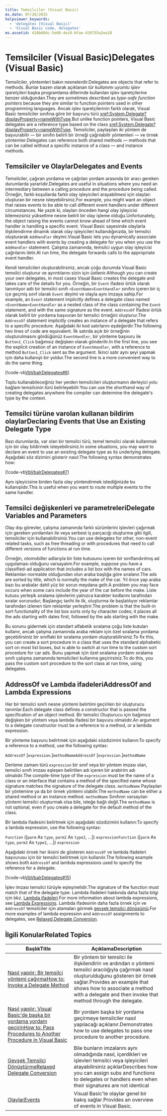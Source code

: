 ```yaml
---
title: Temsilciler (Visual Basic)
ms.date: 07/20/2015
helpviewer_keywords:
  - 'delegates [Visual Basic]'
  - 'Visual Basic code, delegates'
ms.assetid: 410b60dc-5e60-4ec0-bfae-426755a2ee28
---
```


# <a name="delegates-visual-basic"></a><span data-ttu-id="5b646-102">Temsilciler (Visual Basic)</span><span class="sxs-lookup"><span data-stu-id="5b646-102">Delegates (Visual Basic)</span></span>

<span data-ttu-id="5b646-103">Temsilciler, yöntemleri bakın nesnelerdir.</span><span class="sxs-lookup"><span data-stu-id="5b646-103">Delegates are objects that refer to methods.</span></span> <span data-ttu-id="5b646-104">Bunlar bazen olarak açıklanan *tür kullanımı uyumlu işlev işaretçileri* başka programlama dillerinde kullanılan işlev işaretçilerine benzer olduğundan.</span><span class="sxs-lookup"><span data-stu-id="5b646-104">They are sometimes described as *type-safe function pointers* because they are similar to function pointers used in other programming languages.</span></span> <span data-ttu-id="5b646-105">Ancak işlev işaretçilerinin farklı olarak, Visual Basic temsilciler sınıfına göre bir başvuru türü <xref:System.Delegate?displayProperty=nameWithType>.</span><span class="sxs-lookup"><span data-stu-id="5b646-105">But unlike function pointers, Visual Basic delegates are a reference type based on the class <xref:System.Delegate?displayProperty=nameWithType>.</span></span> <span data-ttu-id="5b646-106">Temsilciler, paylaşılan iki yöntem de başvurabilir — bir sınıfın belirli bir örneği çağrılabilir yöntemleri — ve örnek yöntemler.</span><span class="sxs-lookup"><span data-stu-id="5b646-106">Delegates can reference both shared methods — methods that can be called without a specific instance of a class — and instance methods.</span></span>

## <a name="delegates-and-events"></a><span data-ttu-id="5b646-107">Temsilciler ve Olaylar</span><span class="sxs-lookup"><span data-stu-id="5b646-107">Delegates and Events</span></span>

<span data-ttu-id="5b646-108">Temsilciler, çağıran yordama ve çağrılan yordam arasında bir aracı gereken durumlarda yararlıdır.</span><span class="sxs-lookup"><span data-stu-id="5b646-108">Delegates are useful in situations where you need an intermediary between a calling procedure and the procedure being called.</span></span> <span data-ttu-id="5b646-109">Örneğin, farklı koşullarda farklı olay işleyicileri arayabilmesi için olayları oluşturan bir nesne isteyebilirsiniz.</span><span class="sxs-lookup"><span data-stu-id="5b646-109">For example, you might want an object that raises events to be able to call different event handlers under different circumstances.</span></span> <span data-ttu-id="5b646-110">Ne yazık ki, olayları önceden hangi olay işleyicisi bilemezsiniz yükseltme nesne belirli bir olay işleme olduğu.</span><span class="sxs-lookup"><span data-stu-id="5b646-110">Unfortunately, the object raising the events cannot know ahead of time which event handler is handling a specific event.</span></span> <span data-ttu-id="5b646-111">Visual Basic sayesinde olaylarla ilişkilendirme dinamik olarak olay işleyicileri kullandığınızda, bir temsilci oluşturarak `AddHandler` deyimi.</span><span class="sxs-lookup"><span data-stu-id="5b646-111">Visual Basic lets you dynamically associate event handlers with events by creating a delegate for you when you use the `AddHandler` statement.</span></span> <span data-ttu-id="5b646-112">Çalışma zamanında, temsilci uygun olay işleyicisi çağrılarını iletir.</span><span class="sxs-lookup"><span data-stu-id="5b646-112">At run time, the delegate forwards calls to the appropriate event handler.</span></span>

<span data-ttu-id="5b646-113">Kendi temsilcileri oluşturabilirsiniz, ancak çoğu durumda Visual Basic temsilci oluşturur ve ayrıntılarını sizin için üstlenir.</span><span class="sxs-lookup"><span data-stu-id="5b646-113">Although you can create your own delegates, in most cases Visual Basic creates the delegate and takes care of the details for you.</span></span> <span data-ttu-id="5b646-114">Örneğin, bir `Event` ifadesi örtük olarak tanımlıyor adlı bir temsilci sınıfı `<EventName>EventHandler` sınıfını içeren bir iç içe geçmiş sınıf olarak `Event` deyimi ve olayla aynı imzaya sahip.</span><span class="sxs-lookup"><span data-stu-id="5b646-114">For example, an `Event` statement implicitly defines a delegate class named `<EventName>EventHandler` as a nested class of the class containing the `Event` statement, and with the same signature as the event.</span></span> <span data-ttu-id="5b646-115">`AddressOf` İfadesi örtük olarak belirli bir yordama başvuran bir temsilci örneğini oluşturur.</span><span class="sxs-lookup"><span data-stu-id="5b646-115">The `AddressOf` statement implicitly creates an instance of a delegate that refers to a specific procedure.</span></span> <span data-ttu-id="5b646-116">Aşağıdaki iki kod satırlarını eşdeğerdir.</span><span class="sxs-lookup"><span data-stu-id="5b646-116">The following two lines of code are equivalent.</span></span> <span data-ttu-id="5b646-117">İlk satırda açık bir örneğinin oluşturulmasını gördüğünüz `EventHandler`, bir yönteme başvuru ile `Button1_Click` bağımsız değişken olarak gönderilir.</span><span class="sxs-lookup"><span data-stu-id="5b646-117">In the first line, you see the explicit creation of an instance of `EventHandler`, with a reference to method `Button1_Click` sent as the argument.</span></span> <span data-ttu-id="5b646-118">İkinci satır aynı şeyi yapmak için daha kullanışlı bir yoldur.</span><span class="sxs-lookup"><span data-stu-id="5b646-118">The second line is a more convenient way to do the same thing.</span></span>

[!code-vb[VbVbalrDelegates#6](~/samples/snippets/visualbasic/VS_Snippets_VBCSharp/VbVbalrDelegates/VB/Class1.vb#6)]

<span data-ttu-id="5b646-119">Toplu kullanabileceğiniz her yerden temsilcileri oluşturmanın derleyici yolu bağlam temsilcinin türü belirleyebilir.</span><span class="sxs-lookup"><span data-stu-id="5b646-119">You can use the shorthand way of creating delegates anywhere the compiler can determine the delegate's type by the context.</span></span>

## <a name="declaring-events-that-use-an-existing-delegate-type"></a><span data-ttu-id="5b646-120">Temsilci türüne varolan kullanan bildirim olaylar</span><span class="sxs-lookup"><span data-stu-id="5b646-120">Declaring Events that Use an Existing Delegate Type</span></span>

<span data-ttu-id="5b646-121">Bazı durumlarda, var olan bir temsilci türü, temel temsilci olarak kullanmak için bir olay bildirmek isteyebilirsiniz.</span><span class="sxs-lookup"><span data-stu-id="5b646-121">In some situations, you may want to declare an event to use an existing delegate type as its underlying delegate.</span></span> <span data-ttu-id="5b646-122">Aşağıdaki söz dizimini gösterir nasıl:</span><span class="sxs-lookup"><span data-stu-id="5b646-122">The following syntax demonstrates how:</span></span>

[!code-vb[VbVbalrDelegates#7](~/samples/snippets/visualbasic/VS_Snippets_VBCSharp/VbVbalrDelegates/VB/Class1.vb#7)]

<span data-ttu-id="5b646-123">Aynı işleyicisine birden fazla olay yönlendirmek istediğinizde bu kullanışlıdır.</span><span class="sxs-lookup"><span data-stu-id="5b646-123">This is useful when you want to route multiple events to the same handler.</span></span>

## <a name="delegate-variables-and-parameters"></a><span data-ttu-id="5b646-124">Temsilci değişkenleri ve parametreleri</span><span class="sxs-lookup"><span data-stu-id="5b646-124">Delegate Variables and Parameters</span></span>

<span data-ttu-id="5b646-125">Olay dışı görevler, çalışma zamanında farklı sürümlerini işlevleri çağırmak için gereken yordamları ile veya serbest iş parçacığı oluşturma gibi ilgili, temsilciler için kullanabilirsiniz.</span><span class="sxs-lookup"><span data-stu-id="5b646-125">You can use delegates for other, non-event related tasks, such as free threading or with procedures that need to call different versions of functions at run time.</span></span>

<span data-ttu-id="5b646-126">Örneğin, otomobiller adlarıyla bir liste kutusunu içeren bir sınıflandırılmış ad uygulaması olduğunu varsayalım.</span><span class="sxs-lookup"><span data-stu-id="5b646-126">For example, suppose you have a classified-ad application that includes a list box with the names of cars.</span></span> <span data-ttu-id="5b646-127">Reklamları normalde olduğundan olun araba başlığa göre sıralanır.</span><span class="sxs-lookup"><span data-stu-id="5b646-127">The ads are sorted by title, which is normally the make of the car.</span></span> <span data-ttu-id="5b646-128">Yıl önce yap araba bazı bu arabalar dahil yüz bir sorun meydana gelir.</span><span class="sxs-lookup"><span data-stu-id="5b646-128">A problem you may face occurs when some cars include the year of the car before the make.</span></span> <span data-ttu-id="5b646-129">Liste kutusu yerleşik sıralama işlevlerini yalnızca karakter kodlarını tarafından sıralar sorunudur; Başlangıç tarihi ile ilk, oluşturma ile başlatılıyor reklamlar tarafından izlenen tüm reklamlar yerleştirir.</span><span class="sxs-lookup"><span data-stu-id="5b646-129">The problem is that the built-in sort functionality of the list box sorts only by character codes; it places all the ads starting with dates first, followed by the ads starting with the make.</span></span>

<span data-ttu-id="5b646-130">Bu sorunu gidermek için standart alfabetik sıralama çoğu liste kutuları kullanır, ancak çalışma zamanında araba reklam için özel sıralama yordama geçebilirsiniz bir sınıftaki bir sıralama yordam oluşturabilirsiniz.</span><span class="sxs-lookup"><span data-stu-id="5b646-130">To fix this, you can create a sort procedure in a class that uses the standard alphabetic sort on most list boxes, but is able to switch at run time to the custom sort procedure for car ads.</span></span> <span data-ttu-id="5b646-131">Bunu yapmak için özel sıralama yordamı sıralama sınıfı çalışma zamanında temsilcileri kullanma geçirirsiniz.</span><span class="sxs-lookup"><span data-stu-id="5b646-131">To do this, you pass the custom sort procedure to the sort class at run time, using delegates.</span></span>

## <a name="addressof-and-lambda-expressions"></a><span data-ttu-id="5b646-132">AddressOf ve Lambda ifadeleri</span><span class="sxs-lookup"><span data-stu-id="5b646-132">AddressOf and Lambda Expressions</span></span>

<span data-ttu-id="5b646-133">Her bir temsilci sınıfı nesne yöntemi belirtimi geçirilen bir oluşturucu tanımlar.</span><span class="sxs-lookup"><span data-stu-id="5b646-133">Each delegate class defines a constructor that is passed the specification of an object method.</span></span> <span data-ttu-id="5b646-134">Bir temsilci Oluşturucu için bağımsız değişken bir yöntem veya lambda ifadesi bir başvuru olmalıdır.</span><span class="sxs-lookup"><span data-stu-id="5b646-134">An argument to a delegate constructor must be a reference to a method, or a lambda expression.</span></span>

<span data-ttu-id="5b646-135">Bir yönteme başvuru belirtmek için aşağıdaki sözdizimini kullanın:</span><span class="sxs-lookup"><span data-stu-id="5b646-135">To specify a reference to a method, use the following syntax:</span></span>

<span data-ttu-id="5b646-136">`AddressOf` [`expression`.]`methodName`</span><span class="sxs-lookup"><span data-stu-id="5b646-136">`AddressOf` [`expression`.]`methodName`</span></span>

<span data-ttu-id="5b646-137">Derleme zamanı türü `expression` bir sınıf veya bir yöntem imzası olan, temsilci sınıfı imzası eşleşen belirtilen adı içeren bir arabirim adı olmalıdır.</span><span class="sxs-lookup"><span data-stu-id="5b646-137">The compile-time type of the `expression` must be the name of a class or an interface that contains a method of the specified name whose signature matches the signature of the delegate class.</span></span> <span data-ttu-id="5b646-138">`methodName` Paylaşılan bir yöntemine ya da bir örnek yöntemi olabilir.</span><span class="sxs-lookup"><span data-stu-id="5b646-138">The `methodName` can be either a shared method or an instance method.</span></span> <span data-ttu-id="5b646-139">`methodName` Sınıfının varsayılan yöntemi temsilci oluşturmak olsa bile, isteğe bağlı değil.</span><span class="sxs-lookup"><span data-stu-id="5b646-139">The `methodName` is not optional, even if you create a delegate for the default method of the class.</span></span>

<span data-ttu-id="5b646-140">Bir lambda ifadesini belirtmek için aşağıdaki sözdizimini kullanın:</span><span class="sxs-lookup"><span data-stu-id="5b646-140">To specify a lambda expression, use the following syntax:</span></span>

<span data-ttu-id="5b646-141">`Function` ([`parm` As `type`, `parm2` As `type2`, ...]) `expression`</span><span class="sxs-lookup"><span data-stu-id="5b646-141">`Function` ([`parm` As `type`, `parm2` As `type2`, ...]) `expression`</span></span>

<span data-ttu-id="5b646-142">Aşağıdaki örnek her ikisini de gösteren `AddressOf` ve lambda ifadeleri başvurusu için bir temsilci belirtmek için kullanılır.</span><span class="sxs-lookup"><span data-stu-id="5b646-142">The following example shows both `AddressOf` and lambda expressions used to specify the reference for a delegate.</span></span>

[!code-vb[VbVbalrDelegates#15](~/samples/snippets/visualbasic/VS_Snippets_VBCSharp/VbVbalrDelegates/VB/Class2.vb#15)]

<span data-ttu-id="5b646-143">İşlev imzası temsilci türüyle eşleşmelidir.</span><span class="sxs-lookup"><span data-stu-id="5b646-143">The signature of the function must match that of the delegate type.</span></span> <span data-ttu-id="5b646-144">Lambda ifadeleri hakkında daha fazla bilgi için bkz. [Lambda ifadeleri](../../../../visual-basic/programming-guide/language-features/procedures/lambda-expressions.md).</span><span class="sxs-lookup"><span data-stu-id="5b646-144">For more information about lambda expressions, see [Lambda Expressions](../../../../visual-basic/programming-guide/language-features/procedures/lambda-expressions.md).</span></span> <span data-ttu-id="5b646-145">Lambda ifadesinin daha fazla örnek için ve `AddressOf` temsilciler için atamaları görmek [gevşek temsilci dönüşümü](../../../../visual-basic/programming-guide/language-features/delegates/relaxed-delegate-conversion.md).</span><span class="sxs-lookup"><span data-stu-id="5b646-145">For more examples of lambda expression and `AddressOf` assignments to delegates, see [Relaxed Delegate Conversion](../../../../visual-basic/programming-guide/language-features/delegates/relaxed-delegate-conversion.md).</span></span>

## <a name="related-topics"></a><span data-ttu-id="5b646-146">İlgili Konular</span><span class="sxs-lookup"><span data-stu-id="5b646-146">Related Topics</span></span>

|<span data-ttu-id="5b646-147">Başlık</span><span class="sxs-lookup"><span data-stu-id="5b646-147">Title</span></span>|<span data-ttu-id="5b646-148">Açıklama</span><span class="sxs-lookup"><span data-stu-id="5b646-148">Description</span></span>|
|-----------|-----------------|
|[<span data-ttu-id="5b646-149">Nasıl yapılır: Bir temsilci yöntemi çağırma</span><span class="sxs-lookup"><span data-stu-id="5b646-149">How to: Invoke a Delegate Method</span></span>](../../../../visual-basic/programming-guide/language-features/delegates/how-to-invoke-a-delegate-method.md)|<span data-ttu-id="5b646-150">Bir yöntem bir temsilci ile ilişkilendirin ve ardından o yöntemi temsilci aracılığıyla çağırmak nasıl oluşturulduğunu gösteren bir örnek sağlar.</span><span class="sxs-lookup"><span data-stu-id="5b646-150">Provides an example that shows how to associate a method with a delegate and then invoke that method through the delegate.</span></span>|
|[<span data-ttu-id="5b646-151">Nasıl yapılır: Visual Basic'de başka bir yordama yordam geçirin</span><span class="sxs-lookup"><span data-stu-id="5b646-151">How to: Pass Procedures to Another Procedure in Visual Basic</span></span>](../../../../visual-basic/programming-guide/language-features/delegates/how-to-pass-procedures-to-another-procedure.md)|<span data-ttu-id="5b646-152">Bir yordam başka bir yordama geçirmeye temsilciler nasıl yapılacağı açıklanır.</span><span class="sxs-lookup"><span data-stu-id="5b646-152">Demonstrates how to use delegates to pass one procedure to another procedure.</span></span>|
|[<span data-ttu-id="5b646-153">Gevşek Temsilci Dönüştürme</span><span class="sxs-lookup"><span data-stu-id="5b646-153">Relaxed Delegate Conversion</span></span>](../../../../visual-basic/programming-guide/language-features/delegates/relaxed-delegate-conversion.md)|<span data-ttu-id="5b646-154">Bile bunların imzalarını aynı olmadığında nasıl, içerdikleri ve işlevleri temsilci veya işleyicileri atayabilirsiniz açıklar</span><span class="sxs-lookup"><span data-stu-id="5b646-154">Describes how you can assign subs and functions to delegates or handlers even when their signatures are not identical</span></span>|
|[<span data-ttu-id="5b646-155">Olaylar</span><span class="sxs-lookup"><span data-stu-id="5b646-155">Events</span></span>](../../../../visual-basic/programming-guide/language-features/events/index.md)|<span data-ttu-id="5b646-156">Visual Basic'te olaylar genel bir bakış sağlar.</span><span class="sxs-lookup"><span data-stu-id="5b646-156">Provides an overview of events in Visual Basic.</span></span>|

